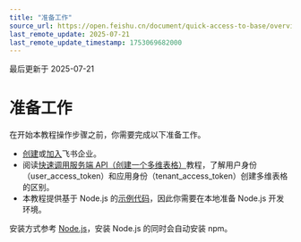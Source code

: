 ```yaml
---
title: "准备工作"
source_url: https://open.feishu.cn/document/quick-access-to-base/overview
last_remote_update: 2025-07-21
last_remote_update_timestamp: 1753069682000
---
```

最后更新于 2025-07-21

# 准备工作

在开始本教程操作步骤之前，你需要完成以下准备工作。

* [创建](https://www.feishu.cn/hc/zh-CN/articles/360043741453)或[加入](https://www.feishu.cn/hc/zh-CN/articles/360043496893)飞书企业。
* 阅读[快速调用服务端 API（创建一个多维表格）](https://open.feishu.cn/document/uAjLw4CM/uMzNwEjLzcDMx4yM3ATM/call-a-server-api-base-example/introduction)教程，了解用户身份（user_access_token）和应用身份（tenant_access_token）创建多维表格的区别。
* 本教程提供基于 Node.js 的[示例代码](https://sf3-cn.feishucdn.com/obj/open-platform-opendoc/31cd87169d4a1b62c59cec7c7be2d6e2_gXzCVQiz4S.zip)，因此你需要在本地准备 Node.js 开发环境。

安装方式参考 [Node.js](https://nodejs.org/)，安装 Node.js 的同时会自动安装 npm。

